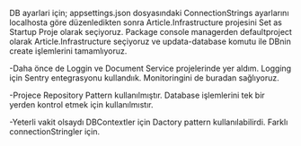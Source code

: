 DB ayarlari için;
appsettings.json dosyasındaki ConnectionStrings ayarlarını localhosta göre düzenledikten sonra Article.Infrastructure projesini Set as Startup Proje olarak seçiyoruz.
Package console managerden defaultproject olarak Article.Infrastructure seçiyoruz ve updata-database komutu ile DBnin create işlemlerini tamamlıyoruz.

-Daha önce de Loggin ve Document Service projelerinde yer aldım. Logging için Sentry entegrasyonu kullandıık. Monitoringini de buradan sağlıyoruz.

-Projece Repository Pattern kullanılmıştır.
Database işlemlerini tek bir yerden kontrol etmek için kullanılmıstır.

-Yeterli vakit olsaydı DBContextler için Dactory pattern kullanılabilirdi. Farklı connectionStringler için.

